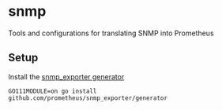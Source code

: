 # snmp
Tools and configurations for translating SNMP into Prometheus

## Setup

Install the [snmp_exporter generator](https://github.com/prometheus/snmp_exporter/tree/master/generator)

```console
GO111MODULE=on go install github.com/prometheus/snmp_exporter/generator
```
